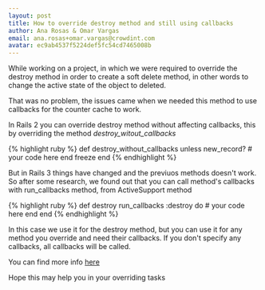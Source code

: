 ```yaml
---
layout: post
title: How to override destroy method and still using callbacks 
author: Ana Rosas & Omar Vargas
email: ana.rosas+omar.vargas@crowdint.com
avatar: ec9ab4537f5224def5fc54cd7465008b
---
```

While working on a project, in which we were required to override the
destroy method in order to create a soft delete method, in other words
to change the active state of the object to deleted.

That was no problem, the issues came when we needed this method to use
callbacks for the counter cache to work.

In Rails 2 you can override destroy method without affecting callbacks,
this by overriding the method *destroy_witout_callbacks*

{% highlight ruby %}
  def destroy_without_callbacks
    unless new_record?
      # your code here
    end
    freeze
  end
{% endhighlight %}

But in Rails 3 things have changed and the previuos methods doesn't
work. So after some research, we found out that you can call method's
callbacks with run_callbacks method, from ActiveSupport method

{% highlight ruby %}
    def destroy
      run_callbacks :destroy do
        # your code here
      end
    end
{% endhighlight %}

In this case we use it for the destroy method, but you can use it for
any method you override and need their callbacks. If you don't specify
any callbacks, all callbacks will be called.

You can find more info
[here](http://api.rubyonrails.org/classes/ActiveSupport/Callbacks.html)

Hope this may help you in your overriding tasks
